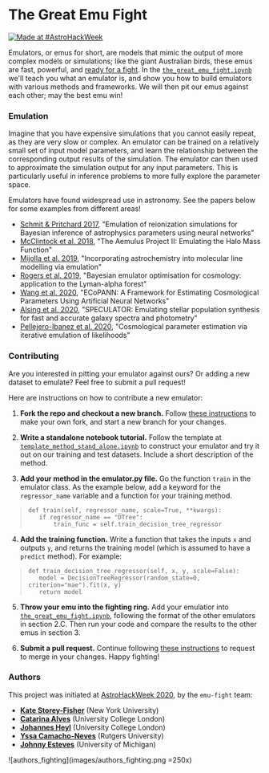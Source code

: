 # The Great Emu Fight

[![Made at #AstroHackWeek](https://img.shields.io/badge/Made%20at-%23AstroHackWeek-8063d5.svg?style=flat)](http://astrohackweek.org/)

Emulators, or emus for short, are models that mimic the output of more complex models or simulations; like the giant Australian birds, these emus are fast, powerful, and [ready for a fight](https://www.youtube.com/watch?v=d9OBqYbZ99c).
In the [`the_great_emu_fight.ipynb`](https://github.com/kstoreyf/emu-fight/blob/master/the_great_emu_fight.ipynb) we'll teach you what an emulator is, and show you how to build emulators with various methods and frameworks. We will then pit our emus against each other; may the best emu win!

### Emulation

Imagine that you have expensive simulations that you cannot easily repeat, as they are very slow or complex. 
An emulator can be trained on a relatively small set of input model parameters, and learn the relationship between the corresponding output results of the simulation.
The emulator can then used to approximate the simulation output for any input parameters.
This is particularly useful in inference problems to more fully explore the parameter space.

Emulators have found widespread use in astronomy. See the papers below for some examples from different areas!

- [Schmit & Pritchard 2017](https://arxiv.org/abs/1708.00011), "Emulation of reionization simulations for Bayesian inference of astrophysics parameters using neural networks" 
- [McClintock et al. 2018](https://arxiv.org/abs/1804.05866), "The Aemulus Project II: Emulating the Halo Mass Function"
- [Mijolla et al. 2019](https://arxiv.org/abs/1907.07472), "Incorporating astrochemistry into molecular line modelling via emulation"
- [Rogers et al. 2019](https://arxiv.org/abs/1812.04631), "Bayesian emulator optimisation for cosmology: application to the Lyman-alpha forest"
- [Wang et al. 2020](https://arxiv.org/abs/2005.07089), "ECoPANN: A Framework for Estimating Cosmological Parameters Using Artificial Neural Networks"
- [Alsing et al. 2020](https://arxiv.org/abs/1911.11778), "SPECULATOR: Emulating stellar population synthesis for fast and accurate galaxy spectra and photometry"
- [Pellejero-Ibanez et al. 2020](https://arxiv.org/abs/1912.08806), "Cosmological parameter estimation via iterative emulation of likelihoods"


### Contributing

Are you interested in pitting your emulator against ours? Or adding a new dataset to emulate? Feel free to submit a pull request!

Here are instructions on how to contribute a new emulator:

1) **Fork the repo and checkout a new branch.** Follow [these instructions](https://docs.github.com/en/github/collaborating-with-issues-and-pull-requests/creating-a-pull-request) to make your own fork, and start a new branch for your changes.

2) **Write a standalone notebook tutorial.** Follow the template at [`template_method_stand_alone.ipynb`](https://github.com/kstoreyf/emu-fight/blob/master/emulator_examples/template_method_stand_alone.ipynb) to construct your emulator and try it out on our training and test datasets. Include a short description of the method.

3) **Add your method in the emulator.py file.** Go the function `train` in the emulator class. As the example below, add a keyword for the `regressor_name` variable and a function for your training method.
>     def train(self, regressor_name, scale=True, **kwargs):
>        if regressor_name == "DTree":
>            train_func = self.train_decision_tree_regressor

4) **Add the training function.** Write a function that takes the inputs `x` and outputs `y`, and returns the training model (which is assumed to have a `predict` method). For example:
>     def train_decision_tree_regressor(self, x, y, scale=False):
>        model = DecisionTreeRegressor(random_state=0, criterion="mae").fit(x, y)
>        return model

5) **Throw your emu into the fighting ring.** Add your emulatior into [`the_great_emu_fight.ipynb`](https://github.com/kstoreyf/emu-fight/blob/master/the_great_emu_fight.ipynb), following the format of the other emulators in section 2.C. Then run your code and compare the results to the other emus in section 3.

6) **Submit a pull request.** Continue following [these instructions](https://docs.github.com/en/github/collaborating-with-issues-and-pull-requests/creating-a-pull-request) to request to merge in your changes.  Happy fighting! 


### Authors

This project was initiated at [AstroHackWeek 2020](http://astrohackweek.org/2020/), by the `emu-fight` team:
- [**Kate Storey-Fisher**](https://github.com/kstoreyf) (New York University)
- [**Catarina Alves**](https://github.com/Catarina-Alves) (University College London)
- [**Johannes Heyl**](https://github.com/Bamash) (University College London)
- [**Yssa Camacho-Neves**](https://github.com/ycamacho) (Rutgers University)
- [**Johnny Esteves**](https://github.com/estevesjh) (University of Michigan)

![authors_fighting](images/authors_fighting.png =250x)
